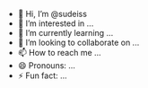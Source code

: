 - 👋 Hi, I’m @sudeiss
- 👀 I’m interested in ...
- 🌱 I’m currently learning ...
- 💞️ I’m looking to collaborate on ...
- 📫 How to reach me ...
- 😄 Pronouns: ...
- ⚡ Fun fact: ...

<!---
sudeiss/sudeiss is a ✨ special ✨ repository because its `README.md` (this file) appears on your GitHub profile.
You can click the Preview link to take a look at your changes.
--->
